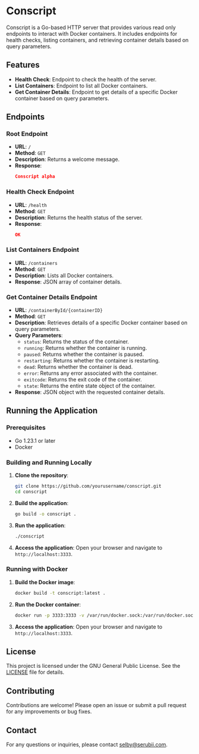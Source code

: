 # Conscript

Conscript is a Go-based HTTP server that provides various read only endpoints to interact with Docker containers. It includes endpoints for health checks, listing containers, and retrieving container details based on query parameters.

## Features

- **Health Check**: Endpoint to check the health of the server.
- **List Containers**: Endpoint to list all Docker containers.
- **Get Container Details**: Endpoint to get details of a specific Docker container based on query parameters.

## Endpoints

### Root Endpoint

- **URL**: `/`
- **Method**: `GET`
- **Description**: Returns a welcome message.
- **Response**:
  ```json
  Conscript alpha
  ```

### Health Check Endpoint

- **URL**: `/health`
- **Method**: `GET`
- **Description**: Returns the health status of the server.
- **Response**:
  ```json
  OK
  ```

### List Containers Endpoint

- **URL**: `/containers`
- **Method**: `GET`
- **Description**: Lists all Docker containers.
- **Response**: JSON array of container details.

### Get Container Details Endpoint

- **URL**: `/containerById/{containerID}`
- **Method**: `GET`
- **Description**: Retrieves details of a specific Docker container based on query parameters.
- **Query Parameters**:
  - `status`: Returns the status of the container.
  - `running`: Returns whether the container is running.
  - `paused`: Returns whether the container is paused.
  - `restarting`: Returns whether the container is restarting.
  - `dead`: Returns whether the container is dead.
  - `error`: Returns any error associated with the container.
  - `exitcode`: Returns the exit code of the container.
  - `state`: Returns the entire state object of the container.
- **Response**: JSON object with the requested container details.

## Running the Application

### Prerequisites

- Go 1.23.1 or later
- Docker

### Building and Running Locally

1. **Clone the repository**:
   ```sh
   git clone https://github.com/yourusername/conscript.git
   cd conscript
   ```

2. **Build the application**:
   ```sh
   go build -o conscript .
   ```

3. **Run the application**:
   ```sh
   ./conscript
   ```

4. **Access the application**:
   Open your browser and navigate to `http://localhost:3333`.

### Running with Docker

1. **Build the Docker image**:
   ```sh
   docker build -t conscript:latest .
   ```

2. **Run the Docker container**:
   ```sh
   docker run -p 3333:3333 -v /var/run/docker.sock:/var/run/docker.sock conscript:latest
   ```

3. **Access the application**:
   Open your browser and navigate to `http://localhost:3333`.


## License

This project is licensed under the GNU General Public License. See the [LICENSE](LICENSE) file for details.

## Contributing

Contributions are welcome! Please open an issue or submit a pull request for any improvements or bug fixes.

## Contact

For any questions or inquiries, please contact [selby@serubii.com](mailto:selby@serubii.com).